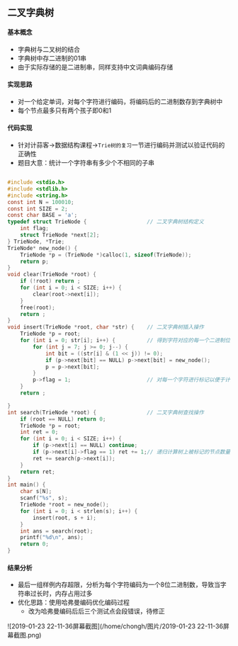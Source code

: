 ## 二叉字典树

#### 基本概念

- 字典树与二叉树的结合
- 字典树中存二进制的01串
- 由于实际存储的是二进制串，同样支持中文词典编码存储

#### 实现思路

- 对一个给定单词，对每个字符进行编码，将编码后的二进制数存到字典树中
- 每个节点最多只有两个孩子即0和1

#### 代码实现

- 针对计蒜客->数据结构课程->`Trie树的复习`一节进行编码并测试以验证代码的正确性
- 题目大意：统计一个字符串有多少个不相同的子串

```c

#include <stdio.h>
#include <stdlib.h>
#include <string.h>
const int N = 100010;
const int SIZE = 2;
const char BASE = 'a';
typedef struct TrieNode {					// 二叉字典树结构定义
    int flag;
    struct TrieNode *next[2];
} TrieNode, *Trie;
TrieNode* new_node() {
	TrieNode *p = (TrieNode *)calloc(1, sizeof(TrieNode));
    return p;
}
void clear(TrieNode *root) {
    if (!root) return ;
    for (int i = 0; i < SIZE; i++) {
        clear(root->next[i]);
    }
    free(root);
    return ;
}
void insert(TrieNode *root, char *str) {	// 二叉字典树插入操作
    TrieNode *p = root;
    for (int i = 0; str[i]; i++) {			// 得到字符对应的每一个二进制位,并将其插入字典树中
        for (int j = 7; j >= 0; j--) {
            int bit = ((str[i] & (1 << j)) != 0);
            if (p->next[bit] == NULL) p->next[bit] = new_node();
            p = p->next[bit];
        }
        p->flag = 1;						// 对每一个字符进行标记以便于计算节点数量
    }
    return ;

}
int search(TrieNode *root) { 				// 二叉字典树查找操作
    if (root == NULL) return 0;
    TrieNode *p = root;
    int ret = 0;
	for (int i = 0; i < SIZE; i++) {
        if (p->next[i] == NULL) continue;
        if (p->next[i]->flag == 1) ret += 1;// 递归计算树上被标记的节点数量
    	ret += search(p->next[i]);
    }
    return ret;
}
int main() {
    char s[N];
    scanf("%s", s);
    TrieNode *root = new_node();
    for (int i = 0; i < strlen(s); i++) {
        insert(root, s + i);
    }
	int ans = search(root);
    printf("%d\n", ans);
    return 0;
}
```

#### 结果分析

- 最后一组样例内存超限，分析为每个字符编码为一个8位二进制数，导致当字符串过长时，内存占用过多
- 优化思路：使用哈弗曼编码优化编码过程
  - 改为哈弗曼编码后后三个测试点会段错误，待修正

![2019-01-23 22-11-36屏幕截图](/home/chongh/图片/2019-01-23 22-11-36屏幕截图.png)